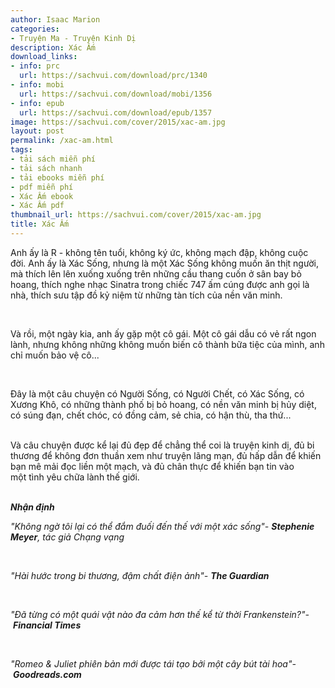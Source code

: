 ```yaml
---
author: Isaac Marion
categories:
- Truyện Ma - Truyện Kinh Dị
description: Xác Ấm
download_links:
- info: prc
  url: https://sachvui.com/download/prc/1340
- info: mobi
  url: https://sachvui.com/download/mobi/1356
- info: epub
  url: https://sachvui.com/download/epub/1357
image: https://sachvui.com/cover/2015/xac-am.jpg
layout: post
permalink: /xac-am.html
tags:
- tải sách miễn phí
- tải sách nhanh
- tải ebooks miễn phí
- pdf miễn phí
- Xác Ấm ebook
- Xác Ấm pdf
thumbnail_url: https://sachvui.com/cover/2015/xac-am.jpg
title: Xác Ấm
---
```


 <div class="item-desc text-justify"> <p>Anh ấy là R - không tên tuổi, không ký ức, không mạch đập, không cuộc đời. Anh ấy là Xác Sống, nhưng là một Xác Sống không muốn ăn thịt người, mà thích lên lên xuống xuống trên những cầu thang cuốn ở sân bay bỏ hoang, thích nghe nhạc Sinatra trong chiếc 747 ấm cúng được anh gọi là nhà, thích sưu tập đồ kỷ niệm từ những tàn tích của nền văn minh.</p><p> </p><p>Và rồi, một ngày kia, anh ấy gặp một cô gái. Một cô gái dẫu có vẻ rất ngon lành, nhưng không những không muốn biến cô thành bữa tiệc của mình, anh chỉ muốn bảo vệ cô...</p><p> </p><p>Đây là một câu chuyện có Người Sống, có Người Chết, có Xác Sống, có Xương Khô, có những thành phố bị bỏ hoang, có nền văn minh bị hủy diệt, có súng đạn, chết chóc, có đồng cảm, sẻ chia, có hận thù, tha thứ...</p><p><br>Và câu chuyện được kể lại đủ đẹp để chẳng thể coi là truyện kinh dị, đủ bi thương để không đơn thuần xem như truyện lãng mạn, đủ hấp dẫn để khiến bạn mê mải đọc liền một mạch, và đủ chân thực để khiến bạn tin vào một tình yêu chữa lành thế giới.</p><p><br><strong><em>Nhận định</em></strong></p><p><em>"Không ngờ tôi lại có thể đắm đuối đến thế với một xác sống"- <strong>Stephenie Meyer</strong>, tác giả Chạng vạng</em></p><p> </p><p><em>"Hài hước trong bi thương, đậm chất điện ảnh"- <strong>The Guardian</strong></em></p><p> </p><p><em>"Đã từng có một quái vật nào đa cảm hơn thế kể từ thời Frankenstein?"-</em><em> <strong>Financial Times</strong></em></p><p> </p><p><em>"Romeo &amp; Juliet phiên bản mới được tái tạo bởi một cây bút tài hoa"- </em><em><strong>Goodreads.com</strong></em></p> </div>